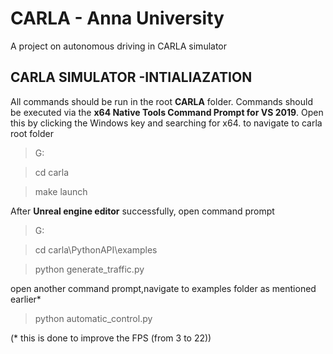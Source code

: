 # CARLA - Anna University
A project on autonomous driving in CARLA simulator
## CARLA SIMULATOR -INTIALIAZATION

All commands should be run in the root __CARLA__ folder.
Commands should be executed via the __x64 Native Tools Command Prompt for VS 2019__. Open this by clicking the Windows key and searching for x64.
to navigate to carla root folder

> G:

>cd carla

>make launch

After __Unreal engine editor__ successfully, open command prompt 

>G:

> cd carla\PythonAPI\examples

> python generate_traffic.py

open another command prompt,navigate to examples folder as mentioned earlier*

>python automatic_control.py

(* this is done to improve the FPS (from 3 to 22))
